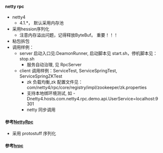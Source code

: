 
#### netty rpc
* netty4 
    * 4.1.*， 默认采用内存池
* 采用hession序列化
    * 注意内存溢出问题，记得释放ByteBuf。  重要！！！
* 粘包拆包
* 调用样例：
    * server 启动入口见:DeamonRunner, 启动脚本见 start.sh，停机脚本见：stop.sh
        * 服务自动治理, 见 RpcServer
    * client 调用样例：ServiceTest, ServiceSpringTest, ServiceSpringZKTest
        * zk 负载均衡,zk 配置文件见：com/netty4/rpc/core/registry/impl/zookeeper/zk.properties
        * 支持本地绑环境测试, 如 -Dnetty4.hosts.com.netty4.rpc.demo.api.UserService=localhost:9301
        * netty 同步调用


#### 参考[NettyRpc](https://github.com/luxiaoxun/NettyRpc)
* 采用 protostuff 序列化

#### 参考[hrpc](https://github.com/hshenCode/hrpc)
